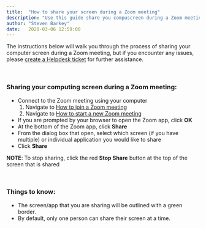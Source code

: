 ```yaml
---
title:  "How to share your screen during a Zoom meeting"
description: "Use this guide share you compuscreen during a Zoom meeting."
author: "Steven Barkey"
date:   2020-03-06 12:59:00
---
```

<p>The instructions below will walk you through the process of sharing your computer screen during a Zoom meeting, but if you encounter any issues, please <a class="external-link" href="https://caeshelp.ucdavis.edu" target="_blank">create a Helpdesk ticket</a> for further assistance.</p>
<br />

<h3>Sharing your computing screen during a Zoom meeting:</h3>
<ul style="PADDING-LEFT: 30px">
  <li>Connect to the Zoom meeting using your computer
    <ol style="PADDING-LEFT: 20px" type="1">
      <li>Navigate to <a class="external-link" href="https://computing.caes.ucdavis.edu/documentation/helpdesk/join-zoom-meeting" target="_blank">How to join a Zoom meeting</a></li>
      <li>Navigate to <a class="external-link" href="https://computing.caes.ucdavis.edu/documentation/helpdesk/host-zoom-meeting" target="_blank">How to start a new Zoom meeting</a></li>
    </ol>
  </li>
  <li>If you are prompted by your browser to open the Zoom app, click <b>OK</b></li>
  <li>At the bottom of the Zoom app, click <b>Share</b></li>
  <li>From the dialog box that open, select which screen (if you have multiple) or individual application you would like to share</li>
  <li>Click <b>Share</b></li>
</ul>
<p><b>NOTE</b>: To stop sharing, click the red <b>Stop Share</b> button at the top of the screen that is shared</p>
<br />

<h3>Things to know:</h3>
<ul style="PADDING-LEFT: 30px">
    <li>The screen/app that you are sharing will be outlined with a green border.</li>
    <li>By default, only one person can share their screen at a time.</li>
</ul>
<br />
